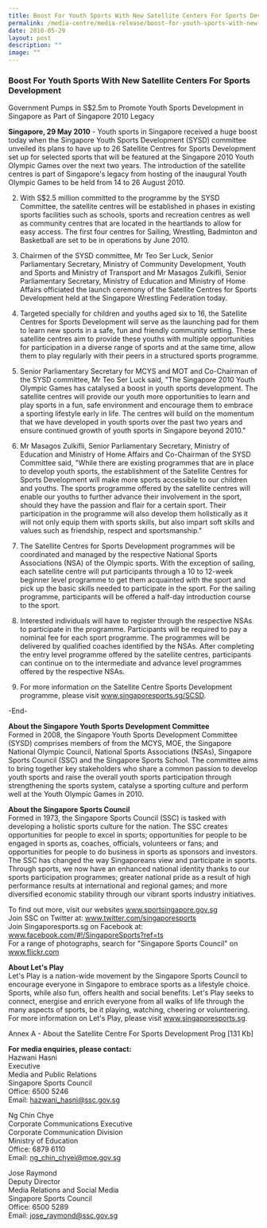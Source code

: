 ```yaml
---
title: Boost For Youth Sports With New Satellite Centers For Sports Development
permalink: /media-centre/media-release/boost-for-youth-sports-with-new-satellite-centers-for-sports-development/
date: 2010-05-29
layout: post
description: ""
image: ""
---
```

### **Boost For Youth Sports With New Satellite Centers For Sports Development**

Government Pumps in S$2.5m to Promote Youth Sports Development in Singapore as Part of Singapore 2010 Legacy

**Singapore, 29 May 2010** - Youth sports in Singapore received a huge boost today when the Singapore Youth Sports Development (SYSD) committee unveiled its plans to have up to 26 Satellite Centres for Sports Development set up for selected sports that will be featured at the Singapore 2010 Youth Olympic Games over the next two years. The introduction of the satellite centres is part of Singapore's legacy from hosting of the inaugural Youth Olympic Games to be held from 14 to 26 August 2010.

2. With S$2.5 million committed to the programme by the SYSD Committee, the satellite centres will be established in phases in existing sports facilities such as schools, sports and recreation centres as well as community centres that are located in the heartlands to allow for easy access. The first four centres for Sailing, Wrestling, Badminton and Basketball are set to be in operations by June 2010.

3. Chairmen of the SYSD committee, Mr Teo Ser Luck, Senior Parliamentary Secretary, Ministry of Community Development, Youth and Sports and Ministry of Transport and Mr Masagos Zulkifli, Senior Parliamentary Secretary, Ministry of Education and Ministry of Home Affairs officiated the launch ceremony of the Satellite Centres for Sports Development held at the Singapore Wrestling Federation today.

4. Targeted specially for children and youths aged six to 16, the Satellite Centres for Sports Development will serve as the launching pad for them to learn new sports in a safe, fun and friendly community setting. These satellite centres aim to provide these youths with multiple opportunities for participation in a diverse range of sports and at the same time, allow them to play regularly with their peers in a structured sports programme.

5. Senior Parliamentary Secretary for MCYS and MOT and Co-Chairman of the SYSD committee, Mr Teo Ser Luck said, "The Singapore 2010 Youth Olympic Games has catalysed a boost in youth sports development. The satellite centres will provide our youth more opportunities to learn and play sports in a fun, safe environment and encourage them to embrace a sporting lifestyle early in life. The centres will build on the momentum that we have developed in youth sports over the past two years and ensure continued growth of youth sports in Singapore beyond 2010."

6. Mr Masagos Zulkifli, Senior Parliamentary Secretary, Ministry of Education and Ministry of Home Affairs and Co-Chairman of the SYSD Committee said, "While there are existing programmes that are in place to develop youth sports, the establishment of the Satellite Centres for Sports Development will make more sports accessible to our children and youths. The sports programme offered by the satellite centres will enable our youths to further advance their involvement in the sport, should they have the passion and flair for a certain sport. Their participation in the programme will also develop them holistically as it will not only equip them with sports skills, but also impart soft skills and values such as friendship, respect and sportsmanship."

7. The Satellite Centres for Sports Development programmes will be coordinated and managed by the respective National Sports Associations (NSA) of the Olympic sports. With the exception of sailing, each satellite centre will put participants through a 10 to 12-week beginner level programme to get them acquainted with the sport and pick up the basic skills needed to participate in the sport. For the sailing programme, participants will be offered a half-day introduction course to the sport.

8. Interested individuals will have to register through the respective NSAs to participate in the programme. Participants will be required to pay a nominal fee for each sport programme. The programmes will be delivered by qualified coaches identified by the NSAs. After completing the entry level programme offered by the satellite centres, participants can continue on to the intermediate and advance level programmes offered by the respective NSAs.

9. For more information on the Satellite Centre Sports Development programme, please visit www.singaporesports.sg/SCSD.

-End-

**About the Singapore Youth Sports Development Committee**
<br>
Formed in 2008, the Singapore Youth Sports Development Committee (SYSD) comprises members of from the MCYS, MOE, the Singapore National Olympic Council, National Sports Associations (NSAs), Singapore Sports Council (SSC) and the Singapore Sports School. The committee aims to bring together key stakeholders who share a common passion to develop youth sports and raise the overall youth sports participation through strengthening the sports system, catalyse a sporting culture and perform well at the Youth Olympic Games in 2010.


**About the Singapore Sports Council**
<br>
Formed in 1973, the Singapore Sports Council (SSC) is tasked with developing a holistic sports culture for the nation. The SSC creates opportunities for people to excel in sports; opportunities for people to be engaged in sports as, coaches, officials, volunteers or fans; and opportunities for people to do business in sports as sponsors and investors. The SSC has changed the way Singaporeans view and participate in sports. Through sports, we now have an enhanced national identity thanks to our sports participation programmes; greater national pride as a result of high performance results at international and regional games; and more diversified economic stability through our vibrant sports industry initiatives.

To find out more, visit our websites www.sportsingapore.gov.sg
<br>
Join SSC on Twitter at: www.twitter.com/singaporesports
<br>
Join Singaporesports.sg on Facebook at: www.facebook.com/#!/SingaporeSports?ref=ts
<br>
For a range of photographs, search for "Singapore Sports Council" on www.flickr.com

**About Let's Play**
<br>
Let's Play is a nation-wide movement by the Singapore Sports Council to encourage everyone in Singapore to embrace sports as a lifestyle choice. Sports, while also fun, offers health and social benefits. Let's Play seeks to connect, energise and enrich everyone from all walks of life through the many aspects of sports, be it playing, watching, cheering or volunteering. For more information on Let's Play, please visit www.singaporesports.sg.

Annex A - About the Satellite Centre For Sports Development Prog [131 Kb]

**For media enquiries, please contact:**
<br>
Hazwani Hasni
<br>
Executive
<br>
Media and Public Relations
<br>
Singapore Sports Council
<br>
Office: 6500 5246
<br>
Email: [hazwani_hasni@ssc.gov.sg](mailto:hazwani_hasni@ssc.gov.sg)

Ng Chin Chye
<br>
Corporate Communications Executive
<br>
Corporate Communication Division
<br>
Ministry of Education
<br>
Office: 6879 6110
<br>
Email: [ng_chin_chyei@moe.gov.sg](mailto:ng_chin_chyei@moe.gov.sg)

Jose Raymond
<br>
Deputy Director
<br>
Media Relations and Social Media
<br>
Singapore Sports Council
<br>
Office: 6500 5289
<br>
Email: [jose_raymond@ssc.gov.sg](mailto:jose_raymond@ssc.gov.sg)
